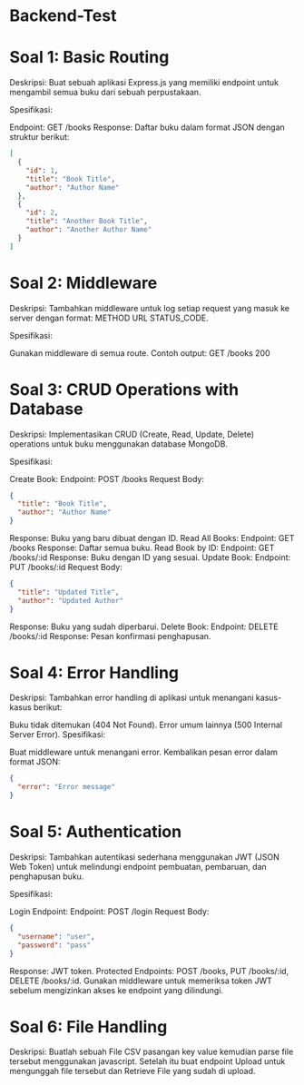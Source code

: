 # Backend-Test

# Soal 1: Basic Routing

Deskripsi:
Buat sebuah aplikasi Express.js yang memiliki endpoint untuk mengambil semua buku dari sebuah perpustakaan.

Spesifikasi:

Endpoint: GET /books
Response: Daftar buku dalam format JSON dengan struktur berikut:

```json
[
  {
    "id": 1,
    "title": "Book Title",
    "author": "Author Name"
  },
  {
    "id": 2,
    "title": "Another Book Title",
    "author": "Another Author Name"
  }
]
```

# Soal 2: Middleware

Deskripsi:
Tambahkan middleware untuk log setiap request yang masuk ke server dengan format: METHOD URL STATUS_CODE.

Spesifikasi:

Gunakan middleware di semua route.
Contoh output: GET /books 200

# Soal 3: CRUD Operations with Database

Deskripsi:
Implementasikan CRUD (Create, Read, Update, Delete) operations untuk buku menggunakan database MongoDB.

Spesifikasi:

Create Book:
Endpoint: POST /books
Request Body:

```json
{
  "title": "Book Title",
  "author": "Author Name"
}
```
Response: Buku yang baru dibuat dengan ID.
Read All Books:
Endpoint: GET /books
Response: Daftar semua buku.
Read Book by ID:
Endpoint: GET /books/:id
Response: Buku dengan ID yang sesuai.
Update Book:
Endpoint: PUT /books/:id
Request Body:

```json
{
  "title": "Updated Title",
  "author": "Updated Author"
}
```
Response: Buku yang sudah diperbarui.
Delete Book:
Endpoint: DELETE /books/:id
Response: Pesan konfirmasi penghapusan.

# Soal 4: Error Handling
Deskripsi:
Tambahkan error handling di aplikasi untuk menangani kasus-kasus berikut:

Buku tidak ditemukan (404 Not Found).
Error umum lainnya (500 Internal Server Error).
Spesifikasi:

Buat middleware untuk menangani error.
Kembalikan pesan error dalam format JSON:
```json
{
  "error": "Error message"
}
```
# Soal 5: Authentication
Deskripsi:
Tambahkan autentikasi sederhana menggunakan JWT (JSON Web Token) untuk melindungi endpoint pembuatan, pembaruan, dan penghapusan buku.

Spesifikasi:

Login Endpoint:
Endpoint: POST /login
Request Body:

```json
{
  "username": "user",
  "password": "pass"
}
```
Response: JWT token.
Protected Endpoints: POST /books, PUT /books/:id, DELETE /books/:id.
Gunakan middleware untuk memeriksa token JWT sebelum mengizinkan akses ke endpoint yang dilindungi.

# Soal 6: File Handling
Deskripsi: Buatlah sebuah File CSV pasangan key value kemudian parse file tersebut menggunakan javascript. Setelah itu buat endpoint Upload untuk mengunggah file tersebut dan Retrieve File yang sudah di upload.
